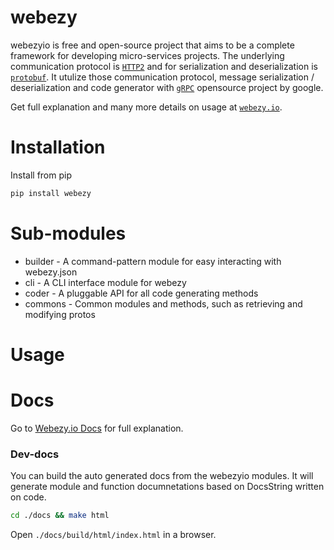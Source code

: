 # webezy

webezyio is free and open-source project that aims to be a complete framework for developing micro-services projects.
The underlying communication protocol is [```HTTP2```](https://en.wikipedia.org/wiki/HTTP/2) and for serialization and deserialization is [```protobuf```](https://developers.google.com/protocol-buffers/docs/pythontutorial).
It utulize those communication protocol, message serialization / deserialization and code generator with [```gRPC```](https://grpc.io) opensource project by google. 

Get full explanation and many more details on usage at [```webezy.io```](https://www.webezy.io).



# Installation
Install from pip
```sh
pip install webezy
```

# Sub-modules

* builder - A command-pattern module for easy interacting with webezy.json
* cli - A CLI interface module for webezy
* coder - A pluggable API for all code generating methods
* commons - Common modules and methods, such as retrieving and modifying protos

# Usage

# Docs

Go to [Webezy.io Docs](https://www.webezy.io/docs) for full explanation.

### Dev-docs
You can build the auto generated docs from the webezyio modules.
It will generate module and function documnetations based on DocsString written on code.

```sh
cd ./docs && make html
```

Open ```./docs/build/html/index.html``` in a browser.